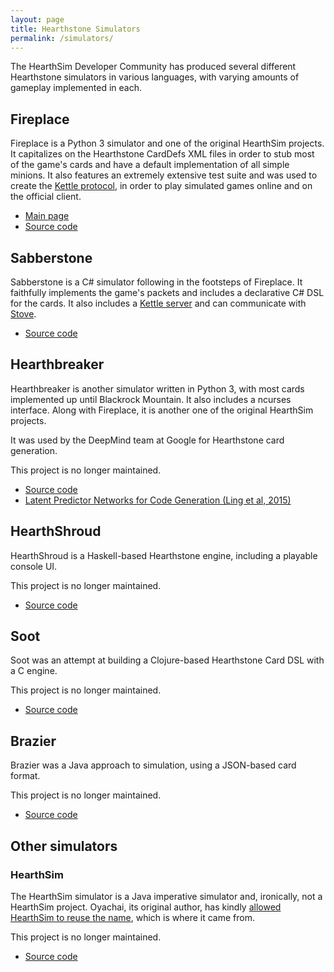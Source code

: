 ```yaml
---
layout: page
title: Hearthstone Simulators
permalink: /simulators/
---
```


The HearthSim Developer Community has produced several different Hearthstone
simulators in various languages, with varying amounts of gameplay implemented
in each.


## Fireplace

Fireplace is a Python 3 simulator and one of the original HearthSim projects.
It capitalizes on the Hearthstone CardDefs XML files in order to stub most of
the game's cards and have a default implementation of all simple minions.
It also features an extremely extensive test suite and was used to create
the [Kettle protocol](/kettle/), in order to play simulated games online and
on the official client.

* [Main page](/fireplace/)
* [Source code](https://github.com/jleclanche/fireplace)


## Sabberstone

Sabberstone is a C# simulator following in the footsteps of Fireplace.
It faithfully implements the game's packets and includes a declarative C# DSL
for the cards. It also includes a [Kettle server](/kettle/) and can communicate
with [Stove](/stove/).

* [Source code](https://github.com/HearthSim/Sabberstone)


## Hearthbreaker

Hearthbreaker is another simulator written in Python 3, with most cards implemented
up until Blackrock Mountain. It also includes a ncurses interface.
Along with Fireplace, it is another one of the original HearthSim projects.

It was used by the DeepMind team at Google for Hearthstone card generation.

This project is no longer maintained.

* [Source code](https://github.com/danielyule/hearthbreaker)
* [Latent Predictor Networks for Code Generation (Ling et al, 2015)](http://arxiv.org/pdf/1603.06744.pdf)


## HearthShroud

HearthShroud is a Haskell-based Hearthstone engine, including a playable console UI.

This project is no longer maintained.

* [Source code](https://github.com/thomaseding/hearthshroud)


## Soot

Soot was an attempt at building a Clojure-based Hearthstone Card DSL with a C engine.

This project is no longer maintained.

* [Source code](https://github.com/mischanix/soot)


## Brazier

Brazier was a Java approach to simulation, using a JSON-based card format.

This project is no longer maintained.

* [Source code](https://github.com/HearthSim/Brazier)


## Other simulators

### HearthSim

The HearthSim simulator is a Java imperative simulator and, ironically, not a
HearthSim project. Oyachai, its original author, has kindly
[allowed HearthSim to reuse the name](https://github.com/oyachai/HearthSim/issues/38),
which is where it came from.

This project is no longer maintained.

* [Source code](https://github.com/oyachai/HearthSim)
